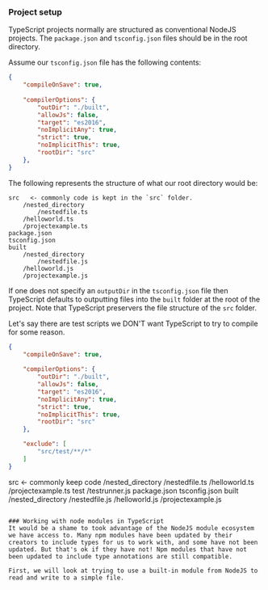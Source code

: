 ### Project setup
TypeScript projects normally are structured as conventional NodeJS projects. The `package.json` and `tsconfig.json` files should be in the root directory.

Assume our `tsconfig.json` file has the following contents:
```JSON
{   
    "compileOnSave": true,
    
    "compilerOptions": {
        "outDir": "./built",
        "allowJs": false,
        "target": "es2016",
        "noImplicitAny": true,
        "strict": true,
        "noImplicitThis": true,
        "rootDir": "src" 
    },
}
```
The following represents the structure of what our root directory would be:

```
src   <- commonly code is kept in the `src` folder.
    /nested_directory
        /nestedfile.ts
    /helloworld.ts
    /projectexample.ts
package.json
tsconfig.json
built
    /nested_directory
        /nestedfile.js
    /helloworld.js
    /projectexample.js
```

If one does not specify an `outputDir` in the `tsconfig.json` file then TypeScript defaults to outputting files into the `built` folder at the root of the project. Note that TypeScript preservers the file structure of the `src` folder. 

Let's say there are test scripts we DON'T want TypeScript to try to compile for some reason.
```JSON
{   
    "compileOnSave": true,
    
    "compilerOptions": {
        "outDir": "./built",
        "allowJs": false,
        "target": "es2016",
        "noImplicitAny": true,
        "strict": true,
        "noImplicitThis": true,
        "rootDir": "src" 
    },

    "exclude": [
        "src/test/**/*"
    ]
}

```
src   <- commonly keep code 
    /nested_directory
        /nestedfile.ts
    /helloworld.ts
    /projectexample.ts
test
    /testrunner.js
package.json
tsconfig.json
built
    /nested_directory
        /nestedfile.js
    /helloworld.js
    /projectexample.js
```

### Working with node modules in TypeScript
It would be a shame to took advantage of the NodeJS module ecosystem we have access to. Many npm modules have been updated by their creators to include types for us to work with, and some have not been updated. But that's ok if they have not! Npm modules that have not been updated to include type annotations are still compatible. 

First, we will look at trying to use a built-in module from NodeJS to read and write to a simple file. 

